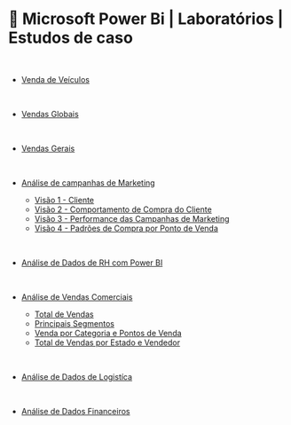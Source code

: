 # 📒 Microsoft Power Bi | Laboratórios | Estudos de caso

<br>

+ [Venda de Veículos](https://github.com/Mat3usCod3/Labs-Power-Bi/blob/main/Venda_de_veiculos/PDF-Visualisa%C3%A7%C3%A3o-Estudo%20de%20caso%2001-Dados%20venda%20carro.pdf)

<br>

+ [Vendas Globais](https://github.com/Mat3usCod3/Labs-Power-Bi/blob/main/Vendas_globais/vendas_globais.pdf)

<br>

+ [Vendas Gerais](https://github.com/Mat3usCod3/Labs-Power-Bi/blob/main/Vendas_Gerais/visualiza%C3%A7%C3%A3o.pdf)

<br>

+ [Análise de campanhas de Marketing](https://github.com/Mat3usCod3/Labs-Power-Bi/tree/main/Marketing)

    + [Visão 1 - Cliente](https://github.com/Mat3usCod3/Labs-Power-Bi/blob/main/Marketing/Visão-1-Cliente.pdf)
    + [Visão 2 - Comportamento de Compra do Cliente](https://github.com/Mat3usCod3/Labs-Power-Bi/blob/main/Marketing/Visão-2-Comportamento-de-Compra-do-Cliente.pdf)
    + [Visão 3 - Performance das Campanhas de Marketing](https://github.com/Mat3usCod3/Labs-Power-Bi/blob/main/Marketing/Visão-3-Performance-das-Campanhas-de-Marketing.pdf)
    + [Visão 4 - Padrões de Compra por Ponto de Venda](https://github.com/Mat3usCod3/Labs-Power-Bi/blob/main/Marketing/Visão-4-Padrões-de-Compra-por-Ponto-de-Venda.pdf)

<br>

+ [Análise de Dados de RH com Power BI](https://github.com/Mat3usCod3/Labs-Power-Bi/blob/main/Analise_RH/indicadores_analise_rh.pdf)

<br>

+ [Análise de Vendas Comerciais](https://github.com/Mat3usCod3/Labs-Power-Bi/tree/main/Comercial)

    + [Total de Vendas](https://github.com/Mat3usCod3/Labs-Power-Bi/blob/main/Comercial/total_vendas.pdf)
    + [Principais Segmentos](https://github.com/Mat3usCod3/Labs-Power-Bi/blob/main/Comercial/segmentos.pdf)
    + [Venda por Categoria e Pontos de Venda](https://github.com/Mat3usCod3/Labs-Power-Bi/blob/main/Comercial/vendas_por_categoria_ponto_venda.pdf)
    + [Total de Vendas por Estado e Vendedor](https://github.com/Mat3usCod3/Labs-Power-Bi/blob/main/Comercial/total_vendas_estado_vendedor.pdf)

<br>

+ [Análise de Dados de Logistíca](https://github.com/Mat3usCod3/Labs-Power-Bi/blob/main/Logistica/analise_de_dados_logistica.pdf)

<br>

+ [Análise de Dados Financeiros](https://github.com/Mat3usCod3/Labs-Power-Bi/blob/main/Financeiros/Financeiro_power_bi.pdf)